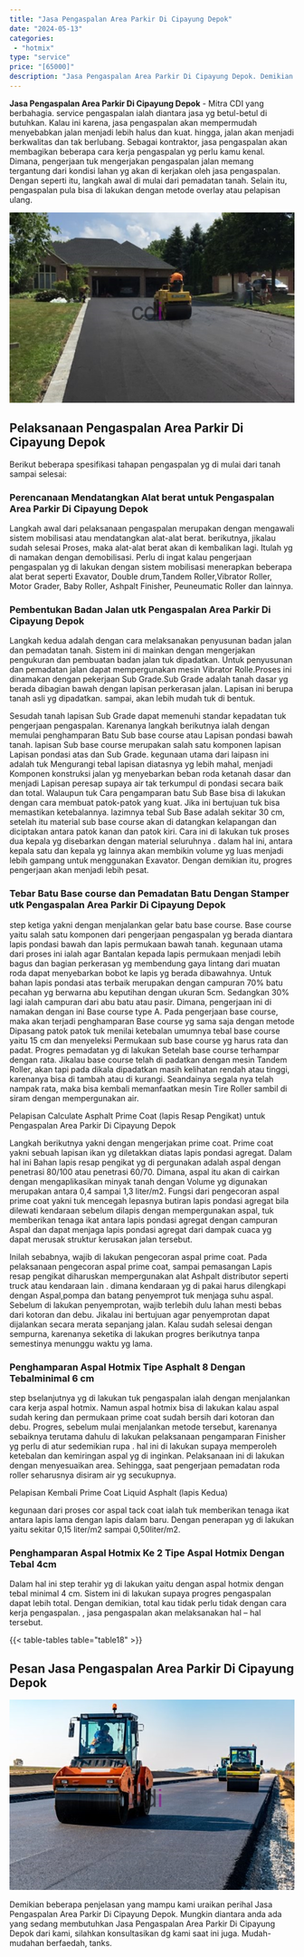 ```yaml
---
title: "Jasa Pengaspalan Area Parkir Di Cipayung Depok"
date: "2024-05-13"
categories:
 - "hotmix"
type: "service"
price: "[65000]"
description: "Jasa Pengaspalan Area Parkir Di Cipayung Depok. Demikian beberapa penjelasan yang mampu kami uraikan perihal Jasa Pengaspalan Area Parkir Di Cipayung Depok...."
---
```


**Jasa Pengaspalan Area Parkir Di Cipayung Depok** - Mitra CDI yang berbahagia. service pengaspalan ialah diantara jasa yg betul-betul di butuhkan. Kalau ini karena, jasa pengaspalan akan mempermudah menyebabkan jalan menjadi lebih halus dan kuat. hingga, jalan akan menjadi berkwalitas dan tak berlubang. Sebagai kontraktor, jasa pengaspalan akan membagikan beberapa cara kerja pengaspalan yg perlu kamu kenal. Dimana, pengerjaan tuk mengerjakan pengaspalan jalan memang tergantung dari kondisi lahan yg akan di kerjakan oleh jasa pengaspalan. Dengan seperti itu, langkah awal di mulai dari pemadatan tanah. Selain itu, pengaspalan pula bisa di lakukan dengan metode overlay atau pelapisan ulang.

![Jasa Pengaspalan Area Parkir Di Cipayung Depok](/images/hotmix/jasa-hotmix-aspal-26.jpg)

## Pelaksanaan Pengaspalan Area Parkir Di Cipayung Depok

Berikut beberapa spesifikasi tahapan pengaspalan yg di mulai dari tanah sampai selesai:

### Perencanaan Mendatangkan Alat berat untuk Pengaspalan Area Parkir Di Cipayung Depok

Langkah awal dari pelaksanaan pengaspalan merupakan dengan mengawali sistem mobilisasi atau mendatangkan alat-alat berat. berikutnya, jikalau sudah selesai Proses, maka alat-alat berat akan di kembalikan lagi. Itulah yg di namakan dengan demobilisasi. Perlu di ingat kalau pengerjaan pengaspalan yg di lakukan dengan sistem mobilisasi menerapkan beberapa alat berat seperti Exavator, Double drum,Tandem Roller,Vibrator Roller, Motor Grader, Baby Roller, Ashpalt Finisher, Peuneumatic Roller dan lainnya.

### Pembentukan Badan Jalan utk Pengaspalan Area Parkir Di Cipayung Depok

Langkah kedua adalah dengan cara melaksanakan penyusunan badan jalan dan pemadatan tanah. Sistem ini di mainkan dengan mengerjakan pengukuran dan pembuatan badan jalan tuk dipadatkan. Untuk penyusunan dan pemadatan jalan dapat mempergunakan mesin Vibrator Rolle.Proses ini dinamakan dengan pekerjaan Sub Grade.Sub Grade adalah tanah dasar yg berada dibagian bawah dengan lapisan perkerasan jalan. Lapisan ini berupa tanah asli yg dipadatkan. sampai, akan lebih mudah tuk di bentuk.

Sesudah tanah lapisan Sub Grade dapat memenuhi standar kepadatan tuk pengerjaan pengaspalan. Karenanya langkah berikutnya ialah dengan memulai penghamparan Batu Sub base course atau Lapisan pondasi bawah tanah. lapisan Sub base course merupakan salah satu komponen lapisan Lapisan pondasi atas dan Sub Grade. kegunaan utama dari laipasn ini adalah tuk Mengurangi tebal lapisan diatasnya yg lebih mahal, menjadi Komponen konstruksi jalan yg menyebarkan beban roda ketanah dasar dan menjadi Lapisan peresap supaya air tak terkumpul di pondasi secara baik dan total. Walaupun tuk Cara pengamparan batu Sub Base bisa di lakukan dengan cara membuat patok-patok yang kuat. Jika ini bertujuan tuk bisa memastikan ketebalannya. lazimnya tebal Sub Base adalah sekitar 30 cm, setelah itu material sub base course akan di datangkan kelapangan dan diciptakan antara patok kanan dan patok kiri. Cara ini di lakukan tuk proses dua kepala yg disebarkan dengan material seluruhnya . dalam hal ini, antara kepala satu dan kepala yg lainnya akan membikin volume yg luas menjadi lebih gampang untuk menggunakan Exavator. Dengan demikian itu, progres pengerjaan akan menjadi lebih pesat.

### Tebar Batu Base course dan Pemadatan Batu Dengan Stamper utk Pengaspalan Area Parkir Di Cipayung Depok

step ketiga yakni dengan menjalankan gelar batu base course. Base course yaitu salah satu komponen dari pengerjaan pengaspalan yg berada diantara lapis pondasi bawah dan lapis permukaan bawah tanah. kegunaan utama dari proses ini ialah agar Bantalan kepada lapis permukaan menjadi lebih bagus dan bagian perkerasan yg membendung gaya lintang dari muatan roda dapat menyebarkan bobot ke lapis yg berada dibawahnya. Untuk bahan lapis pondasi atas terbaik merupakan dengan campuran 70% batu pecahan yg berwarna abu keputihan dengan ukuran 5cm. Sedangkan 30% lagi ialah campuran dari abu batu atau pasir. Dimana, pengerjaan ini di namakan dengan ini Base course type A. Pada pengerjaan base course, maka akan terjadi penghamparan Base course yg sama saja dengan metode Dipasang patok patok tuk menilai ketebalan umumnya tebal base course yaitu 15 cm dan menyeleksi Permukaan sub base course yg harus rata dan padat. Progres pemadatan yg di lakukan Setelah base course terhampar dengan rata. Jikalau base course telah di padatkan dengan mesin Tandem Roller, akan tapi pada dikala dipadatkan masih kelihatan rendah atau tinggi, karenanya bisa di tambah atau di kurangi. Seandainya segala nya telah nampak rata, maka bisa kembali memanfaatkan mesin Tire Roller sambil di siram dengan mempergunakan air.

Pelapisan Calculate Asphalt Prime Coat (lapis Resap Pengikat) untuk Pengaspalan Area Parkir Di Cipayung Depok

Langkah berikutnya yakni dengan mengerjakan prime coat. Prime coat yakni sebuah lapisan ikan yg diletakkan diatas lapis pondasi agregat. Dalam hal ini Bahan lapis resap pengikat yg di pergunakan adalah aspal dengan penetrasi 80/100 atau penetrasi 60/70. Dimana, aspal itu akan di cairkan dengan mengaplikasikan minyak tanah dengan Volume yg digunakan merupakan antara 0,4 sampai 1,3 liter/m2. Fungsi dari pengecoran aspal prime coat yakni tuk mencegah lepasnya butiran lapis pondasi agregat bila dilewati kendaraan sebelum dilapis dengan mempergunakan aspal, tuk memberikan tenaga ikat antara lapis pondasi agregat dengan campuran Aspal dan dapat menjaga lapis pondasi agregat dari dampak cuaca yg dapat merusak struktur kerusakan jalan tersebut.

Inilah sebabnya, wajib di lakukan pengecoran aspal prime coat. Pada pelaksanaan pengecoran aspal prime coat, sampai pemasangan Lapis resap pengikat diharuskan mempergunakan alat Ashpalt distributor seperti truck atau kendaraan lain . dimana kendaraan yg di pakai harus dilengkapi dengan Aspal,pompa dan batang penyemprot tuk menjaga suhu aspal. Sebelum di lakukan penyemprotan, wajib terlebih dulu lahan mesti bebas dari kotoran dan debu. Jikalau ini bertujuan agar penyemprotan dapat dijalankan secara merata sepanjang jalan. Kalau sudah selesai dengan sempurna, karenanya seketika di lakukan progres berikutnya tanpa semestinya menunggu waktu yg lama.

### Penghamparan Aspal Hotmix Tipe Asphalt 8 Dengan Tebalminimal 6 cm

step bselanjutnya yg di lakukan tuk pengaspalan ialah dengan menjalankan cara kerja aspal hotmix. Namun aspal hotmix bisa di lakukan kalau aspal sudah kering dan permukaan prime coat sudah bersih dari kotoran dan debu. Progres, sebelum mulai menjalankan metode tersebut, karenanya sebaiknya terutama dahulu di lakukan pelaksanaan pengamparan Finisher yg perlu di atur sedemikian rupa . hal ini di lakukan supaya memperoleh ketebalan dan kemiringan aspal yg di inginkan. Pelaksanaan ini di lakukan dengan menyesuaikan area. Sehingga, saat pengerjaan pemadatan roda roller seharusnya disiram air yg secukupnya.

Pelapisan Kembali Prime Coat Liquid Asphalt (lapis Kedua)

kegunaan dari proses cor aspal tack coat ialah tuk memberikan tenaga ikat antara lapis lama dengan lapis dalam baru. Dengan penerapan yg di lakukan yaitu sekitar 0,15 liter/m2 sampai 0,50liter/m2.

### Penghamparan Aspal Hotmix Ke 2 Tipe Aspal Hotmix Dengan Tebal 4cm

Dalam hal ini step terahir yg di lakukan yaitu dengan aspal hotmix dengan tebal minimal 4 cm. Sistem ini di lakukan supaya progres pengaspalan dapat lebih total. Dengan demikian, total kau tidak perlu tidak dengan cara kerja pengaspalan. , jasa pengaspalan akan melaksanakan hal – hal tersebut.

{{< table-tables table="table18" >}}

## Pesan Jasa Pengaspalan Area Parkir Di Cipayung Depok

![Jasa Pengaspalan Area Parkir Di Cipayung Depok](/images/hotmix/jasa-hotmix-aspal-18.jpg)

Demikian beberapa penjelasan yang mampu kami uraikan perihal Jasa Pengaspalan Area Parkir Di Cipayung Depok. Mungkin diantara anda ada yang sedang membutuhkan Jasa Pengaspalan Area Parkir Di Cipayung Depok dari kami, silahkan konsultasikan dg kami saat ini juga. Mudah-mudahan berfaedah, tanks.

